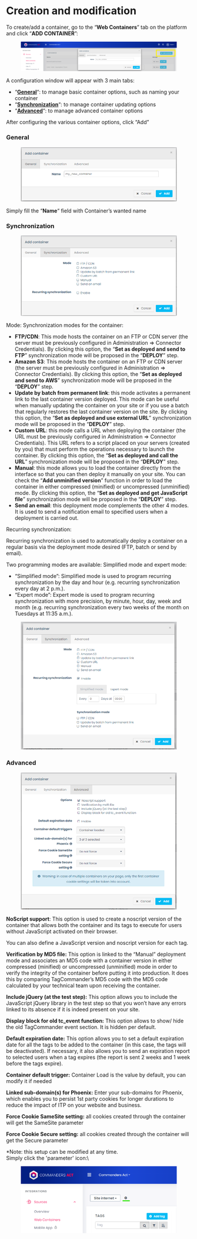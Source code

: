 # Creation and modification

To create/add a container, go to the “**Web Containers**” tab on the platform and click “**ADD CONTAINER**”:

<figure><img src="../../../../../../../.gitbook/assets/image (109).png" alt=""><figcaption></figcaption></figure>

A configuration window will appear with 3 main tabs:

* “[**General**](creation-and-modification.md#general)“: to manage basic container options, such as naming your container
* “[**Synchronization**](creation-and-modification.md#synchronization)“: to manage container updating options
* “[**Advanced**](creation-and-modification.md#advanced)“: to manage advanced container options&#x20;

After configuring the various container options, click “Add”

### **General**

<figure><img src="../../../../../../../.gitbook/assets/image (123).png" alt=""><figcaption></figcaption></figure>

Simply fill the “**Name**“ field with Container’s wanted name



### **Synchronization**

<figure><img src="../../../../../../../.gitbook/assets/image (121).png" alt=""><figcaption></figcaption></figure>

Mode: Synchronization modes for the container:

* **FTP/CDN**: This mode hosts the container on an FTP or CDN server (the server must be previously configured in Administration => Connector Credentials). By clicking this option, the “**Set as deployed and send to FTP**” synchronization mode will be proposed in the “**DEPLOY**” step.
* **Amazon S3**: This mode hosts the container on an FTP or CDN server (the server must be previously configured in Administration => Connector Credentials). By clicking this option, the “**Set as deployed and send to AWS**” synchronization mode will be proposed in the “**DEPLOY**” step.
* **Update by batch from permanent link**: this mode activates a permanent link to the last container version deployed. This mode can be useful when manually updating the container on your site or if you use a batch that regularly restores the last container version on the site. By clicking this option, the “**Set as deployed and use external URL**” synchronization mode will be proposed in the “**DEPLOY**” step.
* **Custom URL**: this mode calls a URL when deploying the container (the URL must be previously configured in Administration => Connector Credentials).  This URL refers to a script placed on your servers (created by you) that must perform the operations necessary to launch the container. By clicking this option, the “**Set as deployed and call the URL**” synchronization mode will be proposed in the “**DEPLOY**” step.
* **Manual**: this mode allows you to load the container directly from the interface so that you can then deploy it manually on your site. You can check the “**Add unminified version**” function in order to load the container in either compressed (minified) or uncompressed (unminified) mode. By clicking this option, the “**Set as deployed and get JavaScript file**” synchronization mode will be proposed in the “**DEPLOY**” step.
* **Send an email**: this deployment mode complements the other 4 modes. It is used to send a notification email to specified users when a deployment is carried out.

Recurring synchronization:

Recurring synchronization is used to automatically deploy a container on a regular basis via the deployment mode desired (FTP, batch or send by email).

Two programming modes are available: Simplified mode and expert mode:

* “Simplified mode”: Simplified mode is used to program recurring synchronization by the day and hour (e.g. recurring synchronization every day at 2 p.m.).
* “Expert mode”: Expert mode is used to program recurring synchronization with more precision, by minute, hour, day, week and month (e.g. recurring synchronization every two weeks of the month on Tuesdays at 11:35 a.m.).

<figure><img src="../../../../../../../.gitbook/assets/image (111).png" alt=""><figcaption></figcaption></figure>

### **Advanced**

<figure><img src="../../../../../../../.gitbook/assets/image (106) (1).png" alt=""><figcaption></figcaption></figure>

**NoScript support**: This option is used to create a noscript version of the container that allows both the container and its tags to execute for users without JavaScript activated on their browser.

You can also define a JavaScript version and noscript version for each tag.

**Verification by MD5 file:** This option is linked to the “Manual” deployment mode and associates an MD5 code with a container version in either compressed (minified) or uncompressed (unminified) mode in order to verify the integrity of the container before putting it into production. It does this by comparing TagCommander’s MD5 code with the MD5 code calculated by your technical team upon receiving the container.

**Include jQuery (at the test step):** This option allows you to include the JavaScript jQuery library in the test step so that you won’t have any errors linked to its absence if it is indeed present on your site.

**Display block for old tc\_event function:** This option allows to show/ hide the old TagCommander event section. It is hidden per default.

**Default expiration date:** This option allows you to set a default expiration date for all the tags to be added to the container (in this case, the tags will be deactivated). If necessary, it also allows you to send an expiration report to selected users when a tag expires (the report is sent 2 weeks and 1 week before the tags expire).

**Container default trigger:** Container Load is the value by default, you can modify it if needed

**Linked sub-domain(s) for Phoenix:** Enter your sub-domains for Phoenix, which enables you to persist 1st party cookies for longer durations to reduce the impact of ITP on your website and business.

**Force Cookie SameSite setting:** all cookies created through the container will get the SameSite parameter

**Force Cookie Secure setting:** all cookies created through the container will get the Secure parameter



\*Note: this setup can be modified at any time.\
Simply click the 'parameter' icon:\


<figure><img src="../../../../../../../.gitbook/assets/image (112) (1).png" alt=""><figcaption></figcaption></figure>

